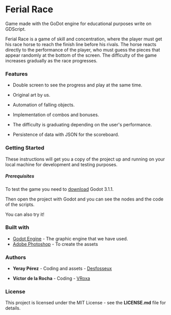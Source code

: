 # Ferial Race

Game made with the GoDot engine for educational purposes write on GDScript.

Ferial Race is a game of skill and concentration, where the player must get his race horse to reach the finish line before his rivals. The horse reacts directly to the performance of the player, who must guess the pieces that appear randomly at the bottom of the screen. The difficulty of the game increases gradually as the race progresses.



### Features

- Double screen to see the progress and play at the same time.

- Original art by us.

- Automation of falling objects.

- Implementation of combos and bonuses.

- The difficulty is graduating depending on the user's performance.

- Persistence of data with JSON for the scoreboard.

  

### Getting Started

These instructions will get you a copy of the project up and running on your local machine for development and testing purposes.

##### Prerequisites

To test the game you need to [download](<https://godotengine.org/download/>) Godot 3.1.1.

Then open the project with Godot and you can see the nodes and the code of the scripts.

You can also try it!



### Built with

- [Godot Engine](https://godotengine.org/) - The graphic engine that we have used.
- [Adobe Photoshop](https://www.adobe.com/es/products/photoshop.html) - To create the assets



### Authors

- **Yeray Pérez** - Coding and assets - [Desfosseux](https://gitlab.com/desfosseux)

- **Víctor de la Rocha** - Coding - [VRoxa](https://gitlab.com/VRoxa)

  

### License

This project is licensed under the MIT License - see the **LICENSE.md** file for details.